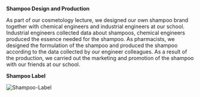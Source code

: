 **Shampoo Design and Production**

As part of our cosmetology lecture, we designed our own shampoo brand together with chemical engineers and industrial engineers at our school. Industrial engineers collected data about shampoos, chemical engineers produced the essence needed for the shampoo. As pharmacists, we designed the formulation of the shampoo and produced the shampoo according to the data collected by our engineer colleagues. As a result of the production, we carried out the marketing and promotion of the shampoo with our friends at our school.

**Shampoo Label**

![Shampoo-Label](https://github.com/user-attachments/assets/4e488533-e20c-4d5b-8bb5-55f3e6818aff)
